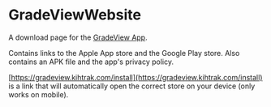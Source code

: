 # GradeViewWebsite
A download page for the [GradeView App](https://github.com/KihtrakRaknas/GradeViewApp/).  

Contains links to the Apple App store and the Google Play store. Also contains an APK file and the app's privacy policy.

[https://gradeview.kihtrak.com/install](https://gradeview.kihtrak.com/install) is a link that will automatically open the correct store on your device (only works on mobile).
